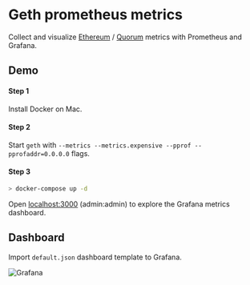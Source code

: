 # Geth prometheus metrics

Collect and visualize [Ethereum](https://github.com/ethereum/go-ethereum) / [Quorum](https://github.com/jpmorganchase/quorum) metrics with Prometheus and Grafana.

## Demo

#### Step 1

Install Docker on Mac.

#### Step 2

Start `geth` with `--metrics --metrics.expensive --pprof --pprofaddr=0.0.0.0` flags.

#### Step 3

```bash
> docker-compose up -d
```

Open [localhost:3000](http://localhost:3000) (admin:admin) to explore the Grafana metrics dashboard.

## Dashboard

Import `default.json` dashboard template to Grafana.

![Grafana](grafana.png)
